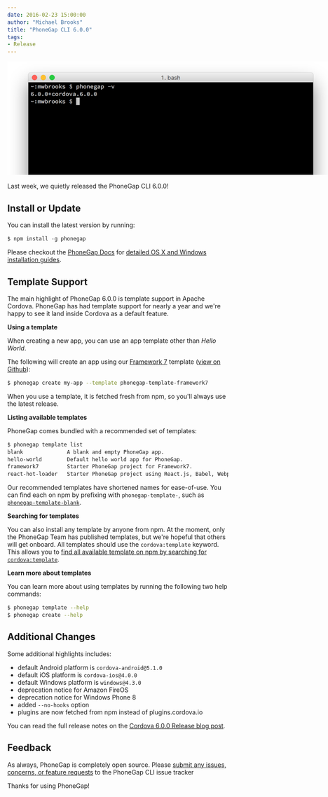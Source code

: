 ```yaml
---
date: 2016-02-23 15:00:00
author: "Michael Brooks"
title: "PhoneGap CLI 6.0.0"
tags:
- Release
---
```


<img src="/uploads/blog/2016-02/phonegap-cli-6-0-0.png" style="max-width:746px" />

Last week, we quietly released the PhoneGap CLI 6.0.0!

## Install or Update

You can install the latest version by running:

```javascript
$ npm install -g phonegap
```

Please checkout the [PhoneGap Docs](http://docs.phonegap.com/) for [detailed OS X and Windows installation guides](http://docs.phonegap.com/references/phonegap-cli/install/).

## Template Support

The main highlight of PhoneGap 6.0.0 is template support in Apache Cordova. PhoneGap has had template support for nearly a year and we're happy to see it land inside Cordova as a default feature.

**Using a template**

When creating a new app, you can use an app template other than _Hello World_.

The following will create an app using our [Framework 7](http://framework7.io/) template ([view on Github](github.com/phonegap/phonegap-template-framework7)):

```bash
$ phonegap create my-app --template phonegap-template-framework7
```

When you use a template, it is fetched fresh from npm, so you'll always use the latest release.

**Listing available templates**

PhoneGap comes bundled with a recommended set of templates:

```bash
$ phonegap template list
blank              A blank and empty PhoneGap app.
hello-world        Default hello world app for PhoneGap.
framework7         Starter PhoneGap project for Framework7.
react-hot-loader   Starter PhoneGap project using React.js, Babel, Webpack and Hot Reloading.
```

Our recommended templates have shortened names for ease-of-use. You can find each on npm by prefixing with `phonegap-template-`, such as [`phonegap-template-blank`](github.com/phonegap/phonegap-template-blank).

**Searching for templates**

You can also install any template by anyone from npm. At the moment, only the PhoneGap Team has published templates, but we're hopeful that others will get onboard. All templates should use the `cordova:template` keyword. This allows you to [find all available template on npm by searching for `cordova:template`](https://www.npmjs.com/search?q=cordova%3Atemplate).

**Learn more about templates**

You can learn more about using templates by running the following two help commands:

```bash
$ phonegap template --help
$ phonegap create --help
```

## Additional Changes

Some additional highlights includes:

- default Android platform is `cordova-android@5.1.0`
- default iOS platform is `cordova-ios@4.0.0`
- default Windows platform is `windows@4.3.0`
- deprecation notice for Amazon FireOS
- deprecation notice for Windows Phone 8
- added `--no-hooks` option
- plugins are now fetched from npm instead of plugins.cordova.io

You can read the full release notes on the [Cordova 6.0.0 Release blog post](http://cordova.apache.org/news/2016/01/28/tools-release.html).

## Feedback

As always, PhoneGap is completely open source. Please [submit any issues, concerns, or feature requests](https://github.com/phonegap/phonegap-cli/issues) to the PhoneGap CLI issue tracker

Thanks for using PhoneGap!

